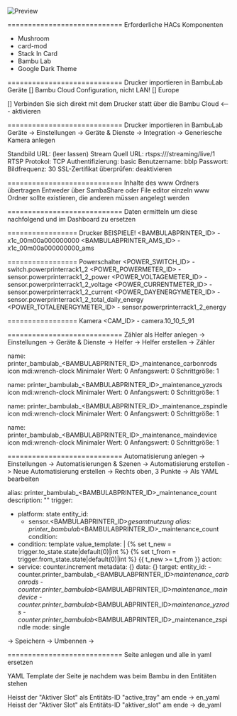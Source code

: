 ![Preview](https://github.com/Stone-Time/HomeAssistant-BambuLab-DashBoard/blob/main/screenshot.jpg?raw=true)



============================ Erforderliche HACs Komponenten
- Mushroom
- card-mod
- Stack In Card
- Bambu Lab
- Google Dark Theme

============================ Drucker importieren in BambuLab Geräte
[] Bambu Cloud Configuration, nicht LAN!
[] Europe

[] Verbinden Sie sich direkt mit dem Drucker statt über die Bambu Cloud <--- aktivieren


============================ Drucker importieren in BambuLab Geräte
-> Einstellungen -> Geräte & Dienste -> Integration 
-> Generiesche Kamera anlegen

Standbild URL: (leer lassen)
Stream Quell URL: rtsps://<printer-ip>/streaming/live/1
RTSP Protokol: TCP
Authentifizierung: basic
Benutzername: bblp
Passwort: <lan-access-code>
Bildfrequenz: 30
SSL-Zertifikat überprüfen: deaktivieren


============================ Inhalte des www Ordners übertragen
Entweder über SambaShare oder File editor einzeln 
www Ordner sollte existieren, die anderen müssen angelegt werden


============================ Daten ermitteln um diese nachfolgend und im Dashboard zu ersetzen

================= Drucker             BEISPIELE!
<BAMBULABPRINTER_ID> 				- x1c_00m00a000000000
<BAMBULABPRINTER_AMS_ID> 			- x1c_00m00a000000000_ams

================= Powerschalter
<POWER_SWITCH_ID>					- switch.powerprinterrack1_2
<POWER_POWERMETER_ID>				- sensor.powerprinterrack1_2_power
<POWER_VOLTAGEMETER_ID>				- sensor.powerprinterrack1_2_voltage
<POWER_CURRENTMETER_ID>				- sensor.powerprinterrack1_2_current
<POWER_DAYENERGYMETER_ID>			- sensor.powerprinterrack1_2_total_daily_energy
<POWER_TOTALENERGYMETER_ID>			- sensor.powerprinterrack1_2_energy

================= Kamera
<CAM_ID>							- camera.10_10_5_91

============================ Zähler als Helfer anlegen 
-> Einstellungen -> Geräte & Dienste -> Helfer
-> Helfer erstellen -> Zähler


name: printer_bambulab_<BAMBULABPRINTER_ID>_maintenance_carbonrods
icon mdi:wrench-clock
Minimaler Wert: 0
Anfangswert: 0
Schrittgröße: 1

name: printer_bambulab_<BAMBULABPRINTER_ID>_maintenance_yzrods
icon mdi:wrench-clock
Minimaler Wert: 0
Anfangswert: 0
Schrittgröße: 1

name: printer_bambulab_<BAMBULABPRINTER_ID>_maintenance_zspindle
icon mdi:wrench-clock
Minimaler Wert: 0
Anfangswert: 0
Schrittgröße: 1

name: printer_bambulab_<BAMBULABPRINTER_ID>_maintenance_maindevice
icon mdi:wrench-clock
Minimaler Wert: 0
Anfangswert: 0
Schrittgröße: 1



============================ Automatisierung anlegen
-> Einstellungen -> Automatisierungen & Szenen
-> Automatisierung erstellen -> Neue Automatisierung erstellen
-> Rechts oben, 3 Punkte -> Als YAML bearbeiten


alias: printer_bambulab_<BAMBULABPRINTER_ID>_maintenance_count
description: ""
trigger:
  - platform: state
    entity_id:
      - sensor.<BAMBULABPRINTER_ID>_gesamtnutzung
    alias: printer_bambulab_<BAMBULABPRINTER_ID>_maintenance_count
condition:
  - condition: template
    value_template: |
      {% set t_new = trigger.to_state.state|default(0)|int %}
      {% set t_from = trigger.from_state.state|default(0)|int %}
      {{ t_new >= t_from }}
action:
  - service: counter.increment
    metadata: {}
    data: {}
    target:
      entity_id:
        - counter.printer_bambulab_<BAMBULABPRINTER_ID>_maintenance_carbonrods
        - counter.printer_bambulab_<BAMBULABPRINTER_ID>_maintenance_maindevice
        - counter.printer_bambulab_<BAMBULABPRINTER_ID>_maintenance_yzrods
        - counter.printer_bambulab_<BAMBULABPRINTER_ID>_maintenance_zspindle
mode: single



-> Speichern -> Umbennen -> 

============================ Seite anlegen und alle <IDs> in yaml ersetzen

YAML Template der Seite je nachdem was beim Bambu in den Entitäten stehen

Heisst der "Aktiver Slot" als Entitäts-ID "active_tray" am ende -> en_yaml
Heisst der "Aktiver Slot" als Entitäts-ID "aktiver_slot" am ende -> de_yaml